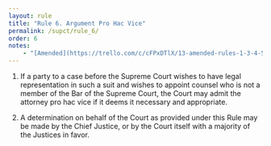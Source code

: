 ```yaml
---
layout: rule
title: "Rule 6. Argument Pro Hac Vice"
permalink: /supct/rule_6/
order: 6
notes:
    - "[Amended](https://trello.com/c/cFPxDTlX/13-amended-rules-1-3-4-5-6-7-15-25-26-27-29-32-33-34-35-38-39-43) on June 13th, 2025, to take effect on June 28th, 2025."
---
```


1. If a party to a case before the Supreme Court wishes to have legal representation in such a suit and wishes to appoint counsel who is not a member of the Bar of the Supreme Court, the Court may admit the attorney pro hac vice if it deems it necessary and appropriate.


2. A determination on behalf of the Court as provided under this Rule may be made by the Chief Justice, or by the Court itself with a majority of the Justices in favor.